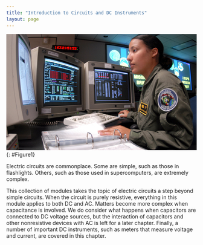 ```yaml
---
title: "Introduction to Circuits and DC Instruments"
layout: page
---    
```


![Photograph of a space systems operator using several computer monitors showing various data.](../resources/Figure_22_00_01_D.jpg "Electric circuits in a computer allow large amounts of data to be quickly and accurately analyzed.. (credit: Airman 1st Class Mike Meares, United States Air Force)")
{: #Figure1}

Electric circuits are commonplace. Some are simple, such as those in
flashlights. Others, such as those used in supercomputers, are extremely
complex.

This collection of modules takes the topic of electric circuits a step beyond
simple circuits. When the circuit is purely resistive, everything in this module
applies to both DC and AC. Matters become more complex when capacitance is
involved. We do consider what happens when capacitors are connected to DC
voltage sources, but the interaction of capacitors and other nonresistive
devices with AC is left for a later chapter. Finally, a number of important DC
instruments, such as meters that measure voltage and current, are covered in
this chapter.

